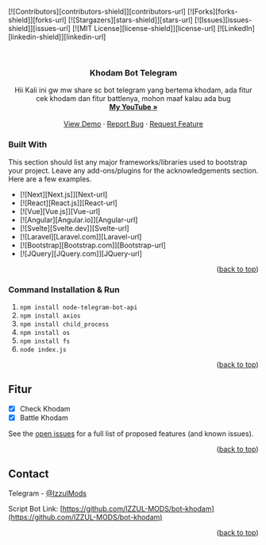 <!-- Improved compatibility of back to top link: See: https://github.com/IZZUL-MODS/bot-khodam/pull/73 -->
<a id="readme-top"></a>
<!--
*** Thanks for checking out the Best-README-Template. If you have a suggestion
*** that would make this better, please fork the repo and create a pull request
*** or simply open an issue with the tag "enhancement".
*** Don't forget to give the project a star!
*** Thanks again! Now go create something AMAZING! :D
-->



<!-- PROJECT SHIELDS -->
<!--
*** I'm using markdown "reference style" links for readability.
*** Reference links are enclosed in brackets [ ] instead of parentheses ( ).
*** See the bottom of this document for the declaration of the reference variables
*** for contributors-url, forks-url, etc. This is an optional, concise syntax you may use.
*** https://www.markdownguide.org/basic-syntax/#reference-style-links
-->
[![Contributors][contributors-shield]][contributors-url]
[![Forks][forks-shield]][forks-url]
[![Stargazers][stars-shield]][stars-url]
[![Issues][issues-shield]][issues-url]
[![MIT License][license-shield]][license-url]
[![LinkedIn][linkedin-shield]][linkedin-url]



<!-- PROJECT LOGO -->
<br />
<div align="center">

  <h3 align="center">Khodam Bot Telegram</h3>

  <p align="center">
    Hii Kali ini gw mw share sc bot telegram yang bertema khodam, ada fitur cek khodam dan fitur battlenya, mohon maaf kalau ada bug
    <br />
    <a href="https://youtube.com/@izzul_maker?si=7vK-_XwLdzLTXN09"><strong>My YouTube »</strong></a>
    <br />
    <br />
    <a href="https://github.com/IZZUL-MODS/bot-khodam">View Demo</a>
    ·
    <a href="https://github.com/IZZUL-MODS/bot-khodam/issues/new?labels=bug&template=bug-report---.md">Report Bug</a>
    ·
    <a href="https://github.com/IZZUL-MODS/bot-khodam/issues/new?labels=enhancement&template=feature-request---.md">Request Feature</a>
  </p>
</div>



### Built With

This section should list any major frameworks/libraries used to bootstrap your project. Leave any add-ons/plugins for the acknowledgements section. Here are a few examples.

* [![Next][Next.js]][Next-url]
* [![React][React.js]][React-url]
* [![Vue][Vue.js]][Vue-url]
* [![Angular][Angular.io]][Angular-url]
* [![Svelte][Svelte.dev]][Svelte-url]
* [![Laravel][Laravel.com]][Laravel-url]
* [![Bootstrap][Bootstrap.com]][Bootstrap-url]
* [![JQuery][JQuery.com]][JQuery-url]

<p align="right">(<a href="#readme-top">back to top</a>)</p>


### Command Installation & Run


1. ```npm install node-telegram-bot-api```
2. ```npm install axios```
3. ```npm install child_process```
4. ```npm install os```
5. ```npm install fs```
6. ```node index.js```

<p align="right">(<a href="#readme-top">back to top</a>)</p>



<!-- ROADMAP -->
## Fitur 

- [x] Check Khodam
- [x] Battle Khodam 

See the [open issues](https://github.com/IZZUL-MODS/bot-khodam/issues) for a full list of proposed features (and known issues).

<p align="right">(<a href="#readme-top">back to top</a>)</p>

<!-- CONTACT -->
## Contact

Telegram - [@IzzulMods](https://IzzulMods)

Script Bot Link: [https://github.com/IZZUL-MODS/bot-khodam](https://github.com/IZZUL-MODS/bot-khodam)

<p align="right">(<a href="#readme-top">back to top</a>)</p>
